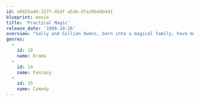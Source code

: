 ```yaml
---
id: e0925a46-3277-45df-a54b-d7a39bd4b441
blueprint: movie
title: 'Practical Magic'
release_date: '1998-10-16'
overview: "Sally and Gillian Owens, born into a magical family, have mostly avoided witchcraft themselves. But when Gillian's vicious boyfriend, Jimmy Angelov, dies unexpectedly, the Owens sisters give themselves a crash course in hard magic. With policeman Gary Hallet growing suspicious, the girls struggle to resurrect Angelov -- and unwittingly inject his corpse with an evil spirit that threatens to end their family line."
genres:
  -
    id: 18
    name: Drama
  -
    id: 14
    name: Fantasy
  -
    id: 35
    name: Comedy
---
```

